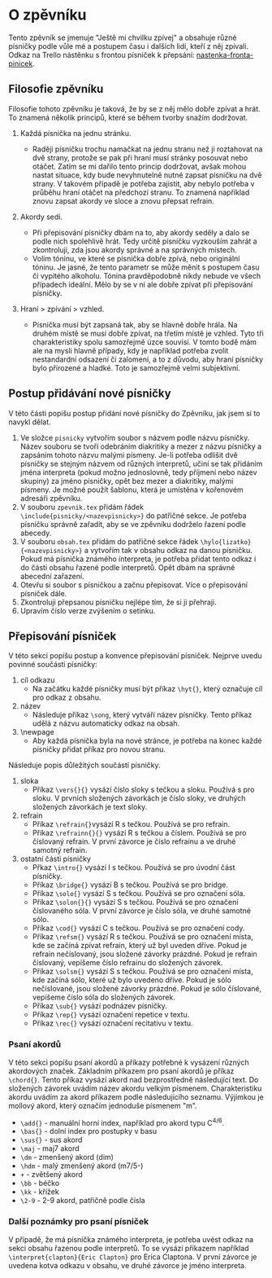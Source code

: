 # O zpěvníku
Tento zpěvník se jmenuje "Ještě mi chvilku zpívej" a obsahuje různé písničky podle vůle mé a postupem času i dalších lidí, kteří z něj zpívali.
Odkaz na Trello nástěnku s frontou písniček k přepsání: [nastenka-fronta-pinicek](https://trello.com/b/sJi9Cjii/ještě-mi-chvilku-zpívej).
## Filosofie zpěvníku
Filosofie tohoto zpěvníku je taková, že by se z něj mělo dobře zpívat a hrát. To znamená několik principů, které se během tvorby snažím dodržovat.

1. Každá písnička na jednu stránku.
    - Raději písničku trochu namačkat na jednu stranu než ji roztahovat na dvě strany, protože se pak při hraní musí stránky posouvat nebo otáčet. Zatím se mi dařilo tento princip dodržovat, avšak mohou nastat situace, kdy bude nevyhnutelně nutné zapsat písničku na dvě strany. V takovém případě je potřeba zajistit, aby nebylo potřeba v průběhu hraní otáčet na předchozí stranu. To znamená například znovu zapsat akordy ve sloce a znovu přepsat refrain.

2. Akordy sedí.
    - Při přepisování písničky dbám na to, aby akordy seděly a dalo se podle nich spolehlivě hrát. Tedy určitě písničku vyzkouším zahrát a zkontroluji, zda jsou akordy správné a na správných místech.
    - Volím tóninu, ve které se písnička dobře zpívá, nebo originální tóninu. Je jasné, že tento parametr se může měnit s postupem času či vypitého alkoholu. Tónina pravděpodobně nikdy nebude ve všech případech ideální. Mělo by se v ní ale dobře zpívat při přepisování písničky.
    
3. Hraní > zpívání > vzhled.
    - Písnička musí být zapsaná tak, aby se hlavně dobře hrála. Na druhém místě se musí dobře zpívat, na třetím místě je vzhled. Tyto tři charakteristiky spolu samozřejmě úzce souvisí. V tomto bodě mám ale na mysli hlavně případy, kdy je například potřeba zvolit nestandardní odsazení či zalomení, a to z důvodu, aby hraní písničky bylo přirozené a hladké. Toto je samozřejmě velmi subjektivní.
    
## Postup přidávání nové písničky
V této části popíšu postup přidání nové písničky do Zpěvníku, jak jsem si to navykl dělat.

1. Ve složce `pisnicky` vytvořím soubor s názvem podle názvu písničky. Název souboru se tvoří odebráním diakritiky a mezer z názvu písničky a zapsáním tohoto názvu malými písmeny. Je-li potřeba odlišit dvě písničky se stejným názvem od různých interpretů, učiní se tak přidáním jména interpreta (pokud možno jednoslovně, tedy příjmení nebo název skupiny) za jméno písničky, opět bez mezer a diakritiky, malými písmeny. Je možné použít šablonu, která je umístěna v kořenovém adresáři zpěvníku.
2. V souboru `zpevnik.tex` přidám řádek `\include{pisnicky/<nazevpisnicky>}` do patřičné sekce. Je potřeba písničku správně zařadit, aby se ve zpěvníku dodrželo řazení podle abecedy.
3. V souboru `obsah.tex` přidám do patřičné sekce řádek `\hylo{lizatko}{<nazevpisnicky>}` a vytvořím tak v obsahu odkaz na danou písničku. Pokud má písnička známého interpreta, je potřeba přidat tento odkaz i do části obsahu řazené podle interpretů. Opět dbám na správné abecední zařazení.
4. Otevřu si soubor s písničkou a začnu přepisovat. Více o přepisování písniček dále.
5. Zkontroluji přepsanou písničku nejlépe tím, že si ji přehraji.
6. Upravím číslo verze zvýšením o setinku.

## Přepisování písniček
V této sekci popíšu postup a konvence přepisování písniček. Nejprve uvedu povinné součásti písničky:

1. cíl odkazu
    - Na začátku každé písničky musí být příkaz `\hyt{}`, který označuje cíl pro odkaz z obsahu.
2. název
    - Následuje příkaz `\song`, který vytváří název písničky. Tento příkaz udělá z názvu automaticky odkaz na obsah.
3. \newpage
    - Aby každá písnička byla na nové stránce, je potřeba na konec každé písničky přidat příkaz pro novou stranu.    

Následuje popis důležitých součástí písničky.

1. sloka
    - Příkaz `\vers{}{}` vysází číslo sloky s tečkou a sloku. Používá s pro sloku. V prvních složených závorkách je číslo sloky, ve druhých složených závorkách je text sloky.
2. refrain
    - Příkaz `\refrain{}`vysází R s tečkou. Používá se pro refrain.
    - Příkaz `\refrainn{}{}` vysází R s tečkou a číslem. Používá se pro číslovaný refrain. V první závorce je číslo refrainu a ve druhé samotný refrain.
3. ostatní části písničky
    - Přkaz `\intro{}` vysází I s tečkou. Používá se pro úvodní část písničky.
    - Příkaz `\bridge{}` vysází B s tečkou. Používá se pro bridge.
    - Příkaz `\solo{}` vysází S s tečkou. Používá se pro označení sóla.
    - Příkaz `\solon{}{}` vysází S s tečkou. Používá se pro označení číslovaného sóla. V první závorce je číslo sóla, ve druhé samotné sólo.
    - Příkaz `\cod{}` vysází C s tečkou. Používá se pro označení cody.
    - Příkaz `\refsm{}` vysází R s tečkou. Používá se pro označení místa, kde se začíná zpívat refrain, který už byl uveden dříve. Pokud je refrain nečíslovaný, jsou složené závorky prázdné. Pokud je refrain číslovaný, vepíšeme číslo refrainu do složených závorek.
    - Příkaz `\solsm{}` vysází S s tečkou. Používá se pro označení místa, kde začíná sólo, které už bylo uvedeno dříve. Pokud je sólo nečíslované, jsou složené závorky prázdné. Pokud je sólo číslované, vepíšeme číslo sóla do složených závorek.
    - Příkaz `\sub{}` vysází podnázev písničky.
    - Příkaz `\rep{}` vysází označení repetice v textu.
    - Příkaz `\rec{}` vysází označení recitativu v textu.
    
### Psaní akordů
V této sekci popíšu psaní akordů a příkazy potřebné k vysázení různých akordových značek. Základním příkazem pro psaní akordů je příkaz `\chord{}`. Tento příkaz vysází akord nad bezprostředně následující text. Do složených závorek uvádím název akordu velkým písmenem. Charakteristiku akordu uvádím za akord příkazem podle následujícího seznamu. Výjimkou je mollový akord, který označím jednoduše písmenem "m".
- `\add{}` - manuální horní index, například pro akord typu C<sup>4/6</sup>.
- `\bas{}` - dolní index pro postupky v basu
- `\sus{}` - sus akord
- `\maj` - maj7 akord
- `\dm` - zmenšený akord (dim)
- `\hdm` - malý zmenšený akord (m7/5-)
- `+` - zvětšený akord
- `\bb` - béčko
- `\kk` - křížek
- `\2-9` - 2-9 akord, patřičně podle čísla

### Další poznámky pro psaní písniček
V případě, že má písnička známého interpreta, je potřeba uvést odkaz na sekci obsahu řazenou podle interpretů. To se vysází příkazem například `\interpret{clapton}{Eric Clapton}` pro Erica Claptona. V první závorce je uvedena kotva odkazu v obsahu, ve druhé závorce je jméno interpreta.